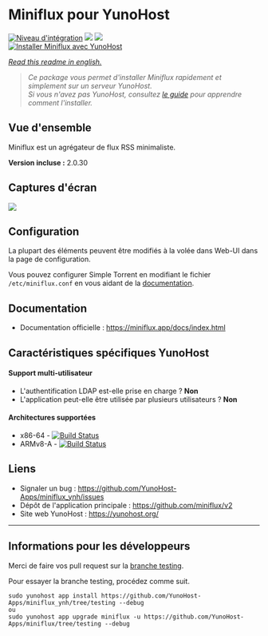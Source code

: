 # Miniflux pour YunoHost

[![Niveau d'intégration](https://dash.yunohost.org/integration/miniflux.svg)](https://dash.yunohost.org/appci/app/miniflux) ![](https://ci-apps.yunohost.org/ci/badges/miniflux.status.svg) ![](https://ci-apps.yunohost.org/ci/badges/miniflux.maintain.svg)  
[![Installer Miniflux avec YunoHost](https://install-app.yunohost.org/install-with-yunohost.svg)](https://install-app.yunohost.org/?app=miniflux)

*[Read this readme in english.](./README.md)* 

> *Ce package vous permet d'installer Miniflux rapidement et simplement sur un serveur YunoHost.  
Si vous n'avez pas YunoHost, consultez [le guide](https://yunohost.org/install) pour apprendre comment l'installer.*

## Vue d'ensemble

Miniflux est un agrégateur de flux RSS minimaliste.

**Version incluse :** 2.0.30

## Captures d'écran

![](https://miniflux.app/images/overview.png)

## Configuration

La plupart des éléments peuvent être modifiés à la volée dans Web-UI dans la page de configuration.

Vous pouvez configurer Simple Torrent en modifiant le fichier `/etc/miniflux.conf` en vous aidant de la [documentation](https://miniflux.app/docs/configuration.html).

## Documentation

 * Documentation officielle : https://miniflux.app/docs/index.html

## Caractéristiques spécifiques YunoHost

#### Support multi-utilisateur

* L'authentification LDAP est-elle prise en charge ? **Non**
* L'application peut-elle être utilisée par plusieurs utilisateurs ? **Non**

#### Architectures supportées

* x86-64 - [![Build Status](https://ci-apps.yunohost.org/ci/logs/miniflux.svg)](https://ci-apps.yunohost.org/ci/apps/miniflux/)
* ARMv8-A - [![Build Status](https://ci-apps-arm.yunohost.org/ci/logs/miniflux.svg)](https://ci-apps-arm.yunohost.org/ci/apps/miniflux/)

## Liens

 * Signaler un bug : https://github.com/YunoHost-Apps/miniflux_ynh/issues
 * Dépôt de l'application principale : https://github.com/miniflux/v2
 * Site web YunoHost : https://yunohost.org/

---

## Informations pour les développeurs

Merci de faire vos pull request sur la [branche testing](https://github.com/YunoHost-Apps/miniflux_ynh/tree/testing).

Pour essayer la branche testing, procédez comme suit.
```
sudo yunohost app install https://github.com/YunoHost-Apps/miniflux_ynh/tree/testing --debug
ou
sudo yunohost app upgrade miniflux -u https://github.com/YunoHost-Apps/miniflux/tree/testing --debug
```
